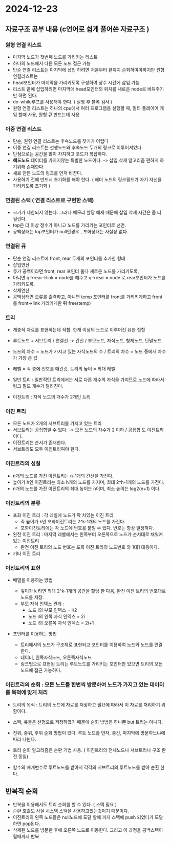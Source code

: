  # 2024-12-23

## 자료구조 공부 내용 (c언어로 쉽게 풀어쓴 자료구조 )

### 원형 연결 리스트
- 마지막 노드가 첫번째 노드를 가리키는 리스트
- 하나의 노드에서 다른 모든 노드 접근 가능 
- 단순 연결 리스트는 마지막에 삽입 하려면 처음부터 끝까지 순회하여야하지만 원형연결리스트는 
- head포인터가 마지막을 가리키도록 구성하여 상수 시간에 삽입 가능
- 리스트 끝에 삽입하려면 마지막에 head포인터의 위치를 새로운 node로 바꿔주기만 하면 된다.
- do-while루프를 사용해야 한다. ( 실행 후 블록 검사 )
- 원형 연결 리스트는 하나의 cpu에서 여러 프로그램을 실행할 때, 멀티 플레이어 게임 할때 사용, 원형 큐 만드는데 사용

### 이중 연결 리스트
- 단순, 원형 연결 리스트는 후속노드를 찾기가 어렵다
- 이중 연결 리스트는 선행노드와 후속노드 두개의 링크로 이루어져있다.
- 단점으로는 공간을 많이 차지하고 코드가 복잡하다.
- **헤드노드** 데이터를 가지지않는 특별한 노드이다. -> 삽입,삭제 알고리즘 편하게 하기위해 존재한다.
- 새로 만든 노드의 링크를 먼저 바꾼다.
- 사용하기 전에 반드시 초기화를 해야 한다. ( 헤더 노드의 링크필드가 자기 자신을 가리키도록 초기화 )

### 연결된 스택 ( 연결 리스트로 구현한 스택)
- 크기가 제한되지 않는다. 그러나 메모리 할당 해제 때문에 삽입 삭제 시간은 좀 더 걸린다.
- top은 더 이상 정수가 아니고 노드를 가리키는 포인터로 선언.
- 공백상태는 top포인터가 null인경우 , 포화상태는 사실상 없다.

### 연결된 큐
- 단순 연결 리스트에 front, rear 두개의 포인터를 추가한 형태
- 삽입연산
- 큐가 공백이라면 front, rear 포인터 둘다 새로운 노드를 가리키도록,
- 아니면 q->rear->link = node를 해주고 q->rear = node 로 rear포인터가 노드를 가리키도록.
- 삭제연산
- 공백상태면 오류를 출력하고, 아니면 temp 포인터를 front를 가리키게하고 front 를 front->link 가리키게한 뒤 free(temp)

### 트리
- 계층적 자료를 표현하는데 적합. 한개 이상의 노드로 이루어진 유한 집합
- 루트노드 + 서브트리 / 연결선 -> 간선 / 부모노드, 자식노드, 형제노드, 단말노드
- 노드의 차수 = 노드가 가지고 있는 자식노드의 수 / 트리의 차수 = 노드 중에서 차수가 가장 큰 값
- 레벨 = 각 층에 번호를 매긴것. 트리의 높이 = 최대 레벨

- 일반 트리 : 일반적인 트리에서는 서로 다른 개수의 자식을 가지므로 노드에 따라서 링크 필드 개수가 달라진다.
- 이진트리 : 자식 노드의 개수가 2개인 트리

### 이진 트리
- 모든 노드가 2개의 서브트리를 가지고 있는 트리
- 서브트리는 공집합일 수 있다. -> 모든 노드의 차수가 2 이하 / 공집합 도 이진트리이다.
- 이진트리는 순서가 존재한다.
- 서브트리도 모두 이진트리여야 한다.

### 이진트리의 성질
- n개의 노드를 가진 이진트리는 n-1개의 간선을 가진다.
- 높이가 h인 이진트리는 최소 h개의 노드를 가지며, 최대 2^h-1개의 노드를 가진다.
- n개의 노드를 가진 이진트리의 최대 높이는 n이며, 최소 높이는 log2(n+1) 이다.

### 이진트리의 분류
- 포화 이진 트리 : 각 레벨에 노드가 꽉 차있는 이진 트리 
  - 즉 높이가 k인 포화이진트리는 2^k-1개의 노드를 가진다.
  - 포화이진트리에는 각 노드에 번호를 붙일 수 있다. 번호는 항상 일정하다.
- 완전 이진 트리 : 마지막 레벨에서는 왼쪽부터 오른쪽으로 노드가 순서대로 채워져 있는 이진트리
  - 완전 이진 트리의 노드 번호는 포화 이진 트리의 노드번호 와 1대1 대응이다.
- 기타 이진 트리 

### 이진트리의 표현
- 배열을 이용하는 방법
  - 깊이가 k 라면 최대 2^k-1개의 공간을 할당 한 다음, 완전 이진 트리의 번호대로 노드를 저장.
  - 부모 자식 인덱스 관계 : 
    - 노드 i의 부모 인덱스 = i/2
    - 노드 i의 왼쪽 자식 인덱스 = 2i
    - 노드 i의 오른쪽 자식 인덱스 = 2i+1

- 포인터를 이용하는 방법
  - 트리에서의 노드가 구조체로 표현되고 포인터를 이용하여 노드와 노드를 연결한다.
  - 데이터, 왼쪽자식노드, 오른쪽자식노드
  - 링크법으로 표현된 트리는 루트노드를 가리키는 포인터만 있으면 트리의 모든 노드에 접근 가능하다.

### 이진트리의 순회 : 모든 노드를 한번씩 방문하여 노드가 가지고 있는 데이터를 목적에 맞게 처리
- 트리의 목적 : 트리의 노드에 자료를 저장하고 필요에 따라서 이 자료를 처리하기 위함이다.
- 스택, 큐들은 선형으로 저장하였기 때문에 순회 방법은 하나뿐 but 트리는 아니다.

- 전위, 중위, 후위 순회 방법이 있다. 루트 노드를 먼저, 중간, 마지막에 방문하느냐에 따라 나뉜다.
- 트리 순회 알고리즘은 순환 기법 사용. ( 이진트리의 전체노드나 서브트리나 구조 완전 동일)
- 함수의 매개변수로 루트노드를 받아서 각각의 서브트리의 루트노드를 받아 순환 한다.

## 반복적 순회
- 반복을 이용해서도 트리 순회를 할 수 있다. ( 스택 필요 )
- 순환 호출도 사실 시스템 스택을 사용하고있는것이기 때문이다.
- 이진트리의 왼쪽 노드들은 null노드에 도달 할때 까지 스택에 push 되었다가 도달하면 pop된다.
- 삭제된 노드를 방문한 후에 오른쪽 노드로 이동한다. 그리고 이 과정을 공백스택이 될때까지 반복

